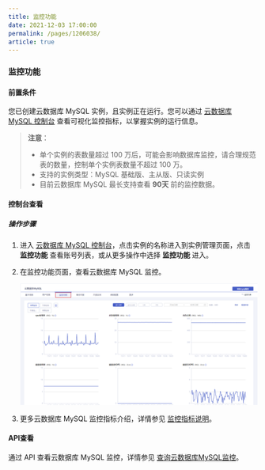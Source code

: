 ```yaml
---
title: 监控功能
date: 2021-12-03 17:00:00
permalink: /pages/1206038/
article: true
---
```


### 监控功能

#### 前置条件

您已创建云数据库 MySQL 实例，且实例正在运行。您可以通过 [云数据库 MySQL 控制台](https://console.capitalonline.net/dbinstances) 查看可视化监控指标，以掌握实例的运行信息。

> **注意**：
>
> - 单个实例的表数量超过 100 万后，可能会影响数据库监控，请合理规范表的数量，控制单个实例表数量不超过 100 万。
> - 支持的实例类型：MySQL 基础版、主从版、只读实例
> - 目前云数据库 MySQL 最长支持查看 **90天** 前的监控数据。
>

#### 控制台查看

##### 操作步骤

1. 进入 [云数据库 MySQL 控制台](https://console.capitalonline.net/dbinstances)，点击实例的名称进入到实例管理页面，点击 **监控功能** 查看账号列表，或从更多操作中选择 **监控功能** 进入。

2. 在监控功能页面，查看云数据库 MySQL 监控。

   ![monitor_view](./../../pic/monitor_view.png)

3. 更多云数据库 MySQL 监控指标介绍，详情参见 [监控指标说明](./01.监控指标说明.md)。

#### API查看

通过 API 查看云数据库 MySQL 监控，详情参见 [查询云数据库MySQL监控](./../../08.API文档/07.监控相关接口/00.查询云数据库MySQL监控.md)。

